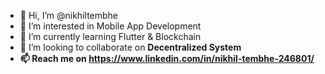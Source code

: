 - 👋 Hi, I’m @nikhiltembhe
- 👀 I’m interested in Mobile App Development 
- 🌱 I’m currently learning Flutter & Blockchain
- 💞️ I’m looking to collaborate on <b>Decentralized System<b>
- 📫 Reach me on https://www.linkedin.com/in/nikhil-tembhe-246801/

<!---
nikhiltembhe/nikhiltembhe is a ✨ special ✨ repository because its `README.md` (this file) appears on your GitHub profile.
You can click the Preview link to take a look at your changes.
--->
